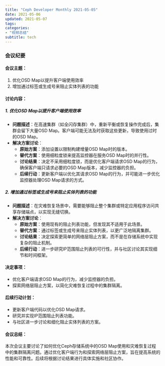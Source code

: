 ```yaml
---
title: "Ceph Developer Monthly 2021-05-05"
date: 2021-05-06
updated: 2021-05-07
tags:
categories:
- "视频总结"
subtitle: tech
---
```



### 会议纪要

#### 会议主题：
1. 优化OSD Map以提升客户端使用效率
2. 增加通过标签或生成号来阻止实体列表的功能

#### 讨论内容：

##### 1. 优化OSD Map以提升客户端使用效率
- **问题描述**：在高速集群（如全闪存集群）中，重新平衡或恢复操作完成后，集群会留下大量OSD Map。客户端可能无法及时获取这些更新，导致使用过时的OSD Map。
- **解决方案讨论**：
  - **原始方案**：添加设置以限制构建增量OSD Map时的版本。
  - **替代方案**：使用细粒度锁来提高监控器在服务OSD Map时的并行性。
  - **讨论结果**：决定不采用细粒度锁，而是优化客户端请求OSD Map的行为，确保客户端只请求必要的OSD Map版本，减少监控器的负担。
  - **后续行动**：更新客户端以优化其请求OSD Map的行为，并可能进一步优化监控器处理OSD Map请求的方式。

##### 2. 增加通过标签或生成号来阻止实体列表的功能
- **问题描述**：在灾难恢复场景中，需要能够阻止整个集群或特定应用程序访问共享存储端点，以实现无缝切换。
- **解决方案讨论**：
  - **原始方案**：使用现有的阻止列表功能，但发现其不适用于此场景。
  - **替代方案**：通过标签或生成号来阻止实体列表，以更广泛地隔离集群。
  - **讨论结果**：决定探索更简单的网络层阻止方案，而不是在存储系统中实现复杂的阻止机制。
  - **后续行动**：进一步研究IP范围阻止列表的可行性，并与社区讨论其实现细节和时间框架。

#### 决定事项：
- 优化客户端请求OSD Map的行为，减少监控器的负担。
- 探索网络层阻止方案，以简化灾难恢复过程中的集群隔离。

#### 后续行动计划：
- 更新客户端代码以优化OSD Map请求。
- 研究并实现IP范围阻止列表功能。
- 与社区进一步讨论和细化阻止实体列表的方案。

#### 会议总结：
本次会议主要讨论了如何优化Ceph存储系统中的OSD Map使用和灾难恢复过程中的集群隔离问题。通过优化客户端行为和探索网络层阻止方案，旨在提高系统的性能和可靠性。后续将根据讨论结果进行具体实施和社区协作。